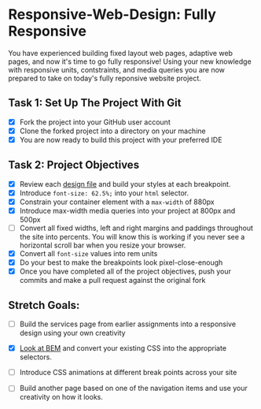 # Responsive-Web-Design: Fully Responsive

You have experienced building fixed layout web pages, adaptive web pages, and now it's time to go fully responsive!  Using your new knowledge with responsive units, contstraints, and media queries you are now prepared to take on today's fully reponsive website project.

## Task 1: Set Up The Project With Git

* [x] Fork the project into your GitHub user account
* [x] Clone the forked project into a directory on your machine
* [x] You are now ready to build this project with your preferred IDE

## Task 2: Project Objectives

* [x] Review each [design file](design-files) and build your styles at each breakpoint.
* [x] Introduce `font-size: 62.5%;` into your `html` selector.
* [x] Constrain your container element with a `max-width` of 880px
* [x] Introduce max-width media queries into your project at 800px and 500px  
* [ ] Convert all fixed widths, left and right margins and paddings throughout the site into percents. You will know this is working if you never see a horizontal scroll bar when you resize your browser.
* [x] Convert all `font-size` values into rem units
* [x] Do your best to make the breakpoints look pixel-close-enough 
* [x] Once you have completed all of the project objectives, push your commits and make a pull request against the original fork

## Stretch Goals: 
* [ ] Build the services page from earlier assignments into a responsive design using your own creativity
* [x] [Look at BEM](http://getbem.com/) and convert your existing CSS into the appropriate selectors.
* [ ] Introduce CSS animations at different break points across your site
* [ ] Build another page based on one of the navigation items and use your creativity on how it looks.



